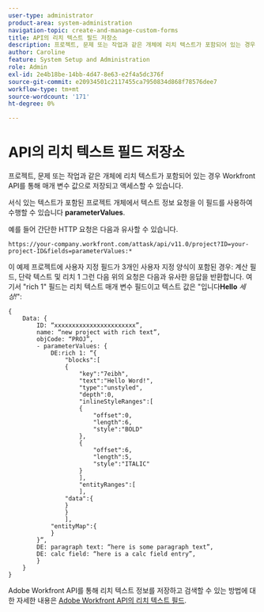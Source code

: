 ```yaml
---
user-type: administrator
product-area: system-administration
navigation-topic: create-and-manage-custom-forms
title: API의 리치 텍스트 필드 저장소
description: 프로젝트, 문제 또는 작업과 같은 개체에 리치 텍스트가 포함되어 있는 경우 Workfront API를 통해 매개 변수 값으로 저장되고 액세스할 수 있습니다.
author: Caroline
feature: System Setup and Administration
role: Admin
exl-id: 2e4b18be-14bb-4d47-8e63-e2f4a5dc376f
source-git-commit: e20934501c2117455ca7950834d868f78576dee7
workflow-type: tm+mt
source-wordcount: '171'
ht-degree: 0%

---
```


# API의 리치 텍스트 필드 저장소

프로젝트, 문제 또는 작업과 같은 개체에 리치 텍스트가 포함되어 있는 경우 Workfront API를 통해 매개 변수 값으로 저장되고 액세스할 수 있습니다.

서식 있는 텍스트가 포함된 프로젝트 개체에서 텍스트 정보 요청을 이 필드를 사용하여 수행할 수 있습니다 **parameterValues**.

예를 들어 간단한 HTTP 요청은 다음과 유사할 수 있습니다.

`https://your-company.workfront.com/attask/api/v11.0/project?ID=your-project-ID&fields=parameterValues:*`

이 예제 프로젝트에 사용자 지정 필드가 3개인 사용자 지정 양식이 포함된 경우: 계산 필드, 단락 텍스트 및 리치 1 그런 다음 위의 요청은 다음과 유사한 응답을 반환합니다. 여기서 &quot;rich 1&quot; 필드는 리치 텍스트 매개 변수 필드이고 텍스트 값은 &quot;입니다&#x200B;**Hello** *세상!*&quot;:

```
{
	Data: {
		ID: “xxxxxxxxxxxxxxxxxxxxxxx”,
		name: “new project with rich text”,
		objCode: “PROJ”,
		- parameterValues: {
			DE:rich 1: “{
				"blocks":[
				{
					"key":"7eibh",
					"text":"Hello Word!",
					"type":"unstyled",
					"depth":0,
					"inlineStyleRanges":[
					{
						"offset":0,
						"length":6,
						"style":"BOLD"
					},
					{
						"offset":6,
						"length":5,
						"style":"ITALIC"
					}
					],
					"entityRanges":[
					],
				"data":{
				}
				}
				],
			"entityMap":{
			}
		}”,
		DE: paragraph text: “here is some paragraph text”,
		DE: calc field: “here is a calc field entry”,
		}
	}
}
```

Adobe Workfront API를 통해 리치 텍스트 정보를 저장하고 검색할 수 있는 방법에 대한 자세한 내용은 [Adobe Workfront API의 리치 텍스트 필드](../../../wf-api/general/rich-text-field-api.md).
